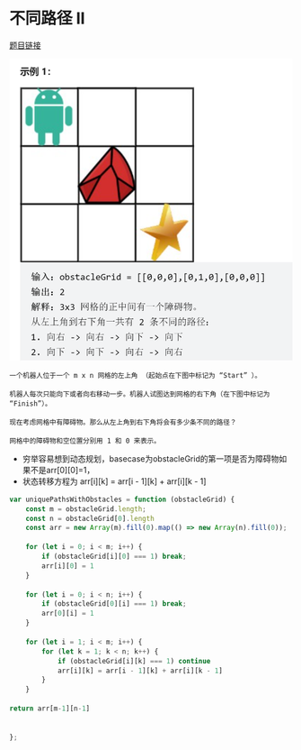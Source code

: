 # 不同路径 II
<a href="https://leetcode-cn.com/problems/unique-paths-ii/" target="_blank">题目链接</a>

<div> <img src="../public/img/butonglujin2.png"/></div>



```
一个机器人位于一个 m x n 网格的左上角 （起始点在下图中标记为 “Start” ）。

机器人每次只能向下或者向右移动一步。机器人试图达到网格的右下角（在下图中标记为 “Finish”）。

现在考虑网格中有障碍物。那么从左上角到右下角将会有多少条不同的路径？

网格中的障碍物和空位置分别用 1 和 0 来表示。

```

- 穷举容易想到动态规划，basecase为obstacleGrid的第一项是否为障碍物如果不是arr[0][0]=1，
- 状态转移方程为 arr[i][k] = arr[i - 1][k] + arr[i][k - 1]

```js
var uniquePathsWithObstacles = function (obstacleGrid) {
    const m = obstacleGrid.length;
    const n = obstacleGrid[0].length
    const arr = new Array(m).fill(0).map(() => new Array(n).fill(0));

    for (let i = 0; i < m; i++) {
        if (obstacleGrid[i][0] === 1) break;
        arr[i][0] = 1
    }

    for (let i = 0; i < n; i++) {
        if (obstacleGrid[0][i] === 1) break;
        arr[0][i] = 1
    }

    for (let i = 1; i < m; i++) {
        for (let k = 1; k < n; k++) {
            if (obstacleGrid[i][k] === 1) continue
            arr[i][k] = arr[i - 1][k] + arr[i][k - 1]
        }
    }

return arr[m-1][n-1]


};
```